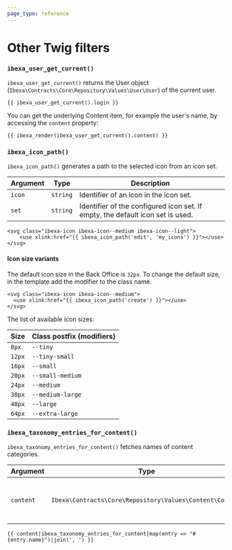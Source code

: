 ```yaml
---
page_type: reference
---
```


# Other Twig filters

### `ibexa_user_get_current()`

`ibexa_user_get_current()` returns the User object (`Ibexa\Contracts\Core\Repository\Values\User\User`) of the current user.

``` html+twig
{{ ibexa_user_get_current().login }}
```

You can get the underlying Content item, for example the user's name,
by accessing the `content` property:

``` html+twig
{{ ibexa_render(ibexa_user_get_current().content) }}
```

### `ibexa_icon_path()`

`ibexa_icon_path()` generates a path to the selected icon from an icon set.

|Argument|Type|Description|
|------|------|------|
|`icon`|`string`|Identifier of an icon in the icon set.|
|`set`|`string`|Identifier of the configured icon set. If empty, the default icon set is used.|

```html+twig
<svg class="ibexa-icon ibexa-icon--medium ibexa-icon--light">
    <use xlink:href="{{ ibexa_icon_path('edit', 'my_icons') }}"></use>
</svg>
```

#### Icon size variants

The default icon size in the Back Office is `32px`. To change the default size, in the template add the modifier to the class name.

``` twig
<svg class="ibexa-icon ibexa-icon--medium">
  <use xlink:href="{{ ibexa_icon_path('create') }}"></use>
</svg>
```

The list of available icon sizes:

|Size|Class postfix (modifiers)|
|----|---------|
|`8px`|`--tiny`|
|`12px`|`--tiny-small`|
|`16px`|`--small`|
|`20px`|`--small-medium`|
|`24px`|`--medium`|
|`38px`|`--medium-large`|
|`48px`|`--large`|
|`64px`|`--extra-large`|

### `ibexa_taxonomy_entries_for_content()`

`ibexa_taxonomy_entries_for_content()` fetches names of content categories.

| Argument | Type | Description |
|---------------|------|-------------|
| `content` | `Ibexa\Contracts\Core\Repository\Values\Content\Content` | Content item to display the category name for. |

```html+twig
{{ content|ibexa_taxonomy_entries_for_content|map(entry => "#{entry.name}")|join(', ') }} 
```